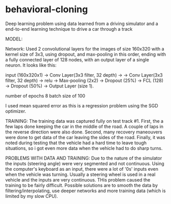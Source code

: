 # behavioral-cloning
Deep learning problem using data learned from a driving simulator and a end-to-end learning technique to drive a car through a track

MODEL:

Network:
Used 2 convolutional layers for the images of size 160x320 with a kernel size of 3x3, using dropout, and max-pooling in this order, ending with a fully connected layer of 128 nodes, with an output layer of a single neuron. It looks like this:

input (160x320x1) -> Conv Layer(3x3 filter, 32 depth) -> -> Conv Layer(3x3 filter, 32 depth) -> relu -> Max-pooling (2x2) -> Dropout (25%) -> FCL (128) -> Dropout (50%) -> Output Layer (size 1).

number of epochs 8
batch size of 100

I used mean squared error as this is a regression problem using the SGD optimizer.

TRAINING:
The training data was captured fully on test track #1. First, the a few laps done keeping the car in the middle of the road. A couple of laps in the reverse direction were also done. Second, many recovery maneouvers were done to get data of the car leaving the sides of the road. Finally, it was noted during testing that the vehicle had a hard time to leave tough situations, so i got even more data when the vehicle had to do sharp turns.


PROBLEMS WITH DATA AND TRAINING:
Due to the nature of the simulator the inputs (steering angle) were very segmented and not continuous. Using the computer's keyboard as an input, there were a lot of '0s' inputs even when the vehicle was turning. Usually a steering wheel is used in a real vehicle and the inputs are very continuous. THis problem caused the training to be fairly difficult. Possible solutions are to smooth the data by filtering/interpolating, use deeper networks and more training data (which is limited by my slow CPU).

